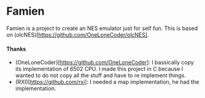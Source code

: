 # Famien
Famien is a project to create an NES emulator just for self fun. This is based on (olcNES)[https://github.com/OneLoneCoder/olcNES].




#### Thanks
- (OneLoneCoder)[https://github.com/OneLoneCoder]: I bassically copy its implementation of 6502 CPU. I made this project in C because I wanted to do not copy all the stuff and have to re implement things.
- (RXI)[https://github.com/rxi]: I needed a map implementation, he had the implementation.
